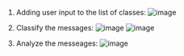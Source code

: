 1. Adding user input to the list of classes:
![image](https://github.com/user-attachments/assets/977ad414-812b-4095-9c85-cd6ebbc1f087)

2. Classify the messages:
![image](https://github.com/user-attachments/assets/0f36a4de-81f4-4437-86c2-a86d5001dcc4)
![image](https://github.com/user-attachments/assets/a1050b4c-3c50-4acf-8966-c5dbcd783df7)

3. Analyze the messeages:
![image](https://github.com/user-attachments/assets/c2033ed8-c39e-4fbf-a32b-f8c2cded5d94)


